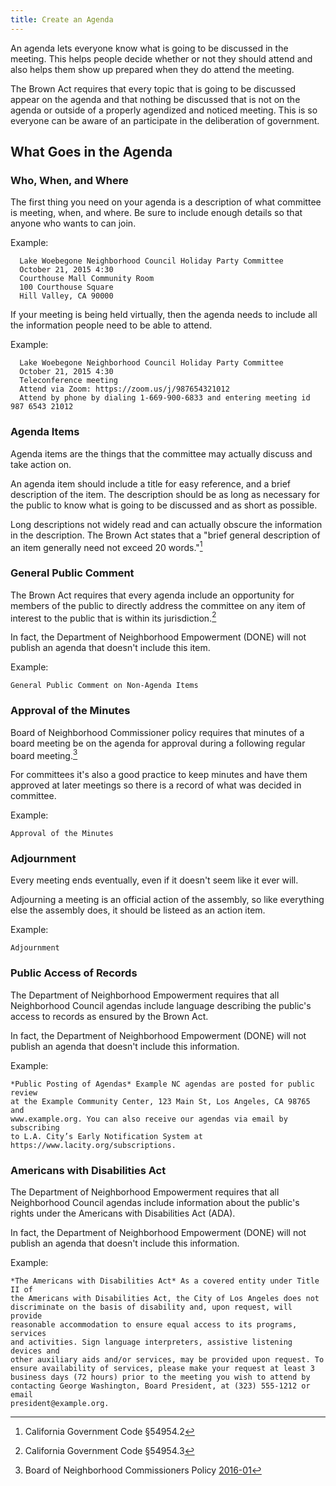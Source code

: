 ```yaml
---
title: Create an Agenda
---
```


An agenda lets everyone know what is going to be discussed in the meeting. This
helps people decide whether or not they should attend and also helps them show
up prepared when they do attend the meeting.

The Brown Act requires that every topic that is going to be discussed appear on
the agenda and that nothing be discussed that is not on the agenda or outside of
a properly agendized and noticed meeting. This is so everyone can be aware of an
participate in the deliberation of government.

## What Goes in the Agenda

### Who, When, and Where

The first thing you need on your agenda is a description of what committee is
meeting, when, and where. Be sure to include enough details so that anyone who
wants to can join.

Example:

      Lake Woebegone Neighborhood Council Holiday Party Committee
      October 21, 2015 4:30
      Courthouse Mall Community Room
      100 Courthouse Square
      Hill Valley, CA 90000

If your meeting is being held virtually, then the agenda needs to include
all the information people need to be able to attend.

Example:

      Lake Woebegone Neighborhood Council Holiday Party Committee
      October 21, 2015 4:30
      Teleconference meeting
      Attend via Zoom: https://zoom.us/j/987654321012
      Attend by phone by dialing 1-669-900-6833 and entering meeting id 987 6543 21012

### Agenda Items

Agenda items are the things that the committee may actually discuss and take
action on.

An agenda item should include a title for easy reference, and a brief
description of the item. The description should be as long as necessary for the
public to know what is going to be discussed and as short as possible.

Long descriptions not widely read and can actually obscure the information in
the description. The Brown Act states that a "brief general description
of an item generally need not exceed 20 words."[^549542]

### General Public Comment

The Brown Act requires that every agenda include an opportunity for members of
the public to directly address the committee on any item of interest to the
public that is within its jurisdiction.[^549543]

In fact, the Department of Neighborhood Empowerment (DONE) will not publish an
agenda that doesn't include this item.

Example:

    General Public Comment on Non-Agenda Items

[^549542]: California Government Code §54954.2
[^549543]: California Government Code §54954.3

### Approval of the Minutes

Board of Neighborhood Commissioner policy requires that minutes of a board
meeting be on the agenda for approval during a following regular board
meeting.[^bonc201601]

For committees it's also a good practice to keep minutes and have them approved
at later meetings so there is a record of what was decided in committee.

Example:

    Approval of the Minutes

[^bonc201601]: Board of Neighborhood Commissioners Policy [2016-01](https://empowerla.org/wp-content/uploads/2019/03/Amended-Minutes-Policy-Resolution1-03.18.19.pdf)

### Adjournment

Every meeting ends eventually, even if it doesn't seem like it ever will.

Adjourning a meeting is an official action of the assembly, so like everything
else the assembly does, it should be listeed as an action item.

Example:

    Adjournment

### Public Access of Records

The Department of Neighborhood Empowerment requires that all Neighborhood
Council agendas include language describing the public's access to records as
ensured by the Brown Act.

In fact, the Department of Neighborhood Empowerment (DONE) will not publish an
agenda that doesn't include this information.

Example:

    *Public Posting of Agendas* Example NC agendas are posted for public review
    at the Example Community Center, 123 Main St, Los Angeles, CA 98765 and
    www.example.org. You can also receive our agendas via email by subscribing
    to L.A. City’s Early Notification System at
    https://www.lacity.org/subscriptions.

### Americans with Disabilities Act

The Department of Neighborhood Empowerment requires that all Neighborhood
Council agendas include information about the public's rights under the
Americans with Disabilities Act (ADA).

In fact, the Department of Neighborhood Empowerment (DONE) will not publish an
agenda that doesn't include this information.

Example:

    *The Americans with Disabilities Act* As a covered entity under Title II of
    the Americans with Disabilities Act, the City of Los Angeles does not
    discriminate on the basis of disability and, upon request, will provide
    reasonable accommodation to ensure equal access to its programs, services
    and activities. Sign language interpreters, assistive listening devices and
    other auxiliary aids and/or services, may be provided upon request. To
    ensure availability of services, please make your request at least 3
    business days (72 hours) prior to the meeting you wish to attend by
    contacting George Washington, Board President, at (323) 555-1212 or email
    president@example.org.
